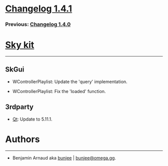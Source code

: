 # [Changelog 1.4.1](http://omega.gg/Sky/changes/1.4.1.html)

### Previous: [Changelog 1.4.0](1.4.0.html)

# [Sky kit](http://omega.gg/Sky)
---

## SkGui

- WControllerPlaylist: Update the 'query' implementation.

- WControllerPlaylist: Fix the 'loaded' function.


## 3rdparty

- [Qt](http://download.qt.io/official_releases/qt): Update to 5.11.1.


# Authors
---

- Benjamin Arnaud aka [bunjee](http://bunjee.me) | <bunjee@omega.gg>.
